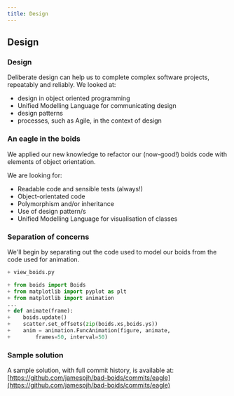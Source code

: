 ```yaml
---
title: Design
---
```


## Design

### Design

Deliberate design can help us to complete complex software projects, repeatably and reliably. We looked at: 

* design in object oriented programming
* Unified Modelling Language for communicating design
* design patterns
* processes, such as Agile, in the context of design

### An eagle in the boids

We applied our new knowledge to refactor our (now-good!) boids code with elements of object orientation.

We are looking for:

* Readable code and sensible tests (always!)
* Object-orientated code
* Polymorphism and/or inheritance
* Use of design pattern/s
* Unified Modelling Language for visualisation of classes

### Separation of concerns

We'll begin by separating out the code used to model our boids from the code used for animation.

``` python
+ view_boids.py

+ from boids import Boids
+ from matplotlib import pyplot as plt
+ from matplotlib import animation
...
+ def animate(frame):
+    boids.update()
+    scatter.set_offsets(zip(boids.xs,boids.ys))
+    anim = animation.FuncAnimation(figure, animate,
+        frames=50, interval=50)
```

<!--
### Polymorphism and inheritance

Comment:

``` python

```
!-->

<!--
### Design patterns

Comment:

``` python

```
!-->

<!--
### Unified Modelling Language

Comment:

``` python

```
!-->

<!--
### Title

Comment:

``` python

```
!-->

### Sample solution

A sample solution, with full commit history, is available at: 
[https://github.com/jamespjh/bad-boids/commits/eagle](https://github.com/jamespjh/bad-boids/commits/eagle)

